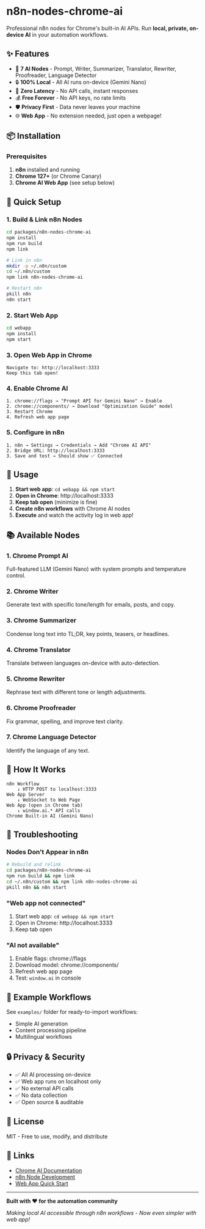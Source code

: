 # n8n-nodes-chrome-ai

Professional n8n nodes for Chrome's built-in AI APIs. Run **local, private, on-device AI** in your automation workflows.

## ✨ Features

- 🤖 **7 AI Nodes** - Prompt, Writer, Summarizer, Translator, Rewriter, Proofreader, Language Detector
- 🔒 **100% Local** - All AI runs on-device (Gemini Nano)
- 🚀 **Zero Latency** - No API calls, instant responses
- 💰 **Free Forever** - No API keys, no rate limits
- 🛡️ **Privacy First** - Data never leaves your machine
- 🌐 **Web App** - No extension needed, just open a webpage!

## 📦 Installation

### Prerequisites

1. **n8n** installed and running
2. **Chrome 127+** (or Chrome Canary)
3. **Chrome AI Web App** (see setup below)

## 🚀 Quick Setup

### 1. Build & Link n8n Nodes

```bash
cd packages/n8n-nodes-chrome-ai
npm install
npm run build
npm link

# Link in n8n
mkdir -p ~/.n8n/custom
cd ~/.n8n/custom
npm link n8n-nodes-chrome-ai

# Restart n8n
pkill n8n
n8n start
```

### 2. Start Web App

```bash
cd webapp
npm install
npm start
```

### 3. Open Web App in Chrome

```
Navigate to: http://localhost:3333
Keep this tab open!
```

### 4. Enable Chrome AI

```
1. chrome://flags → "Prompt API for Gemini Nano" → Enable
2. chrome://components/ → Download "Optimization Guide" model
3. Restart Chrome
4. Refresh web app page
```

### 5. Configure in n8n

```
1. n8n → Settings → Credentials → Add "Chrome AI API"
2. Bridge URL: http://localhost:3333
3. Save and test → Should show ✅ Connected
```

## 🎯 Usage

1. **Start web app**: `cd webapp && npm start`
2. **Open in Chrome**: http://localhost:3333
3. **Keep tab open** (minimize is fine)
4. **Create n8n workflows** with Chrome AI nodes
5. **Execute** and watch the activity log in web app!

## 📚 Available Nodes

### 1. Chrome Prompt AI
Full-featured LLM (Gemini Nano) with system prompts and temperature control.

### 2. Chrome Writer
Generate text with specific tone/length for emails, posts, and copy.

### 3. Chrome Summarizer
Condense long text into TL;DR, key points, teasers, or headlines.

### 4. Chrome Translator
Translate between languages on-device with auto-detection.

### 5. Chrome Rewriter
Rephrase text with different tone or length adjustments.

### 6. Chrome Proofreader
Fix grammar, spelling, and improve text clarity.

### 7. Chrome Language Detector
Identify the language of any text.

## 🔧 How It Works

```
n8n Workflow
    ↓ HTTP POST to localhost:3333
Web App Server
    ↓ WebSocket to Web Page
Web App (open in Chrome tab)
    ↓ window.ai.* API calls
Chrome Built-in AI (Gemini Nano)
```

## 🐛 Troubleshooting

### Nodes Don't Appear in n8n
```bash
# Rebuild and relink
cd packages/n8n-nodes-chrome-ai
npm run build && npm link
cd ~/.n8n/custom && npm link n8n-nodes-chrome-ai
pkill n8n && n8n start
```

### "Web app not connected"
1. Start web app: `cd webapp && npm start`
2. Open in Chrome: http://localhost:3333
3. Keep tab open

### "AI not available"
1. Enable flags: chrome://flags
2. Download model: chrome://components/
3. Refresh web app page
4. Test: `window.ai` in console

## 📖 Example Workflows

See `examples/` folder for ready-to-import workflows:
- Simple AI generation
- Content processing pipeline
- Multilingual workflows

## 🔒 Privacy & Security

- ✅ All AI processing on-device
- ✅ Web app runs on localhost only
- ✅ No external API calls
- ✅ No data collection
- ✅ Open source & auditable

## 📄 License

MIT - Free to use, modify, and distribute

## 🔗 Links

- [Chrome AI Documentation](https://developer.chrome.com/docs/ai/built-in-apis)
- [n8n Node Development](https://docs.n8n.io/integrations/creating-nodes/)
- [Web App Quick Start](../WEBAPP-QUICKSTART.md)

---

**Built with ❤️ for the automation community**

*Making local AI accessible through n8n workflows - Now even simpler with web app!*
